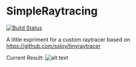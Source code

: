 # SimpleRaytracing
[![Build Status](https://travis-ci.org/lobbi44/SimpleRaytracing.svg?branch=master)](https://travis-ci.org/lobbi44/SimpleRaytracing)

A little expriment for a custom raytracer based on https://github.com/ssloy/tinyraytracer  

Current Result:
![alt text](https://github.com/lobbi44/SimpleRaytracing/blob/master/output.png "Progress...")
